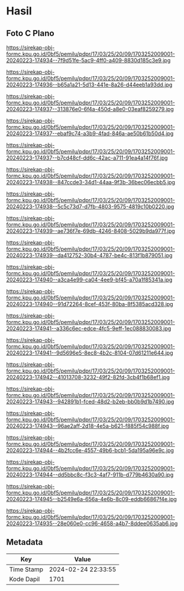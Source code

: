 # Hasil

## Foto C Plano

https://sirekap-obj-formc.kpu.go.id/0bf5/pemilu/pdpr/17/03/25/20/09/1703252009001-20240223-174934--7f9d51fe-5ac9-4ff0-a409-8830d185c3e9.jpg

https://sirekap-obj-formc.kpu.go.id/0bf5/pemilu/pdpr/17/03/25/20/09/1703252009001-20240223-174936--b65a1a21-5d13-441e-8a26-d44eeb1a93dd.jpg

https://sirekap-obj-formc.kpu.go.id/0bf5/pemilu/pdpr/17/03/25/20/09/1703252009001-20240223-174937--313876e0-6f4a-450d-a8e0-03eaf8259279.jpg

https://sirekap-obj-formc.kpu.go.id/0bf5/pemilu/pdpr/17/03/25/20/09/1703252009001-20240223-174937--ebaf9c74-a3b9-4fad-846a-ae50b61b50d4.jpg

https://sirekap-obj-formc.kpu.go.id/0bf5/pemilu/pdpr/17/03/25/20/09/1703252009001-20240223-174937--b7cd48cf-dd6c-42ac-a711-91ea4a14f76f.jpg

https://sirekap-obj-formc.kpu.go.id/0bf5/pemilu/pdpr/17/03/25/20/09/1703252009001-20240223-174938--847ccde3-34d1-44aa-9f3b-36bec06ecbb5.jpg

https://sirekap-obj-formc.kpu.go.id/0bf5/pemilu/pdpr/17/03/25/20/09/1703252009001-20240223-174938--5c5c73d7-d7fb-4803-9575-4819c10b0220.jpg

https://sirekap-obj-formc.kpu.go.id/0bf5/pemilu/pdpr/17/03/25/20/09/1703252009001-20240223-174939--ae736f7e-69db-4246-8408-5029b9da977f.jpg

https://sirekap-obj-formc.kpu.go.id/0bf5/pemilu/pdpr/17/03/25/20/09/1703252009001-20240223-174939--da412752-30b4-4787-be4c-813f1b879051.jpg

https://sirekap-obj-formc.kpu.go.id/0bf5/pemilu/pdpr/17/03/25/20/09/1703252009001-20240223-174940--a3ca4e99-ca04-4ee9-bf45-a70a1f85341a.jpg

https://sirekap-obj-formc.kpu.go.id/0bf5/pemilu/pdpr/17/03/25/20/09/1703252009001-20240223-174940--91d72264-8cef-453f-80ba-8f5385acd328.jpg

https://sirekap-obj-formc.kpu.go.id/0bf5/pemilu/pdpr/17/03/25/20/09/1703252009001-20240223-174941--a336c6ec-edce-4fc5-9eff-1ec088830083.jpg

https://sirekap-obj-formc.kpu.go.id/0bf5/pemilu/pdpr/17/03/25/20/09/1703252009001-20240223-174941--9d5696e5-8ec8-4b2c-8104-07d61211e644.jpg

https://sirekap-obj-formc.kpu.go.id/0bf5/pemilu/pdpr/17/03/25/20/09/1703252009001-20240223-174942--41013708-3232-49f2-82fd-3cb4f1b68ef1.jpg

https://sirekap-obj-formc.kpu.go.id/0bf5/pemilu/pdpr/17/03/25/20/09/1703252009001-20240223-174943--942891b1-fced-48d2-b2eb-bb0b9d1b7490.jpg

https://sirekap-obj-formc.kpu.go.id/0bf5/pemilu/pdpr/17/03/25/20/09/1703252009001-20240223-174943--96ae2aff-2d18-4e5a-b621-f885f54c988f.jpg

https://sirekap-obj-formc.kpu.go.id/0bf5/pemilu/pdpr/17/03/25/20/09/1703252009001-20240223-174944--4b2fcc6e-4557-49b6-bcb1-5da195a96e9c.jpg

https://sirekap-obj-formc.kpu.go.id/0bf5/pemilu/pdpr/17/03/25/20/09/1703252009001-20240223-174944--dd5bbc8c-f3c3-4af7-911b-d779b4630a90.jpg

https://sirekap-obj-formc.kpu.go.id/0bf5/pemilu/pdpr/17/03/25/20/09/1703252009001-20240223-174945--b2549e6a-656a-4e6b-8c09-eddb66867f4e.jpg

https://sirekap-obj-formc.kpu.go.id/0bf5/pemilu/pdpr/17/03/25/20/09/1703252009001-20240223-174935--28e060e0-cc96-4658-a4b7-8ddee0635ab6.jpg


## Metadata

| Key        | Value               |
| ---------- | ------------------- |
| Time Stamp | 2024-02-24 22:33:55 |
| Kode Dapil | 1701                |



